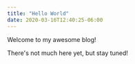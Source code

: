```yaml
---
title: "Hello World"
date: 2020-03-16T12:40:25-06:00
---
```


Welcome to my awesome blog!

There's not much here yet, but stay tuned!